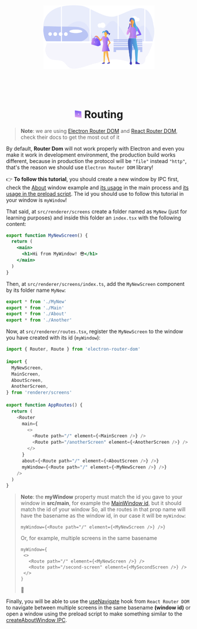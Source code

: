 <p align="center">
  <img src="./images/routing.svg" alt="" width="60%" />
</p>

<br />
<br />
<br />

<h1 align="center"><img src="./images/bullet.svg" width="20" /> Routing</h1>

> **Note**: we are using [Electron Router DOM](https://github.com/daltonmenezes/electron-router-dom) and [React Router DOM](https://reactrouter.com/en/main), check their docs to get the most out of it

By default, **Router Dom** will not work properly with Electron and even you make it work in development environment, the production build works different, because in production the protocol will be `"file"` instead `"http"`, that's the reason we should use `Electron Router DOM` library!

👉 **To follow this tutorial**, you should create a new window by IPC first, check the [About](https://github.com/daltonmenezes/electron-app/tree/main/src/main/windows/About) window example and [its usage](https://github.com/daltonmenezes/electron-app/blob/main/src/main/index.ts#L10) in the main process and [its usage in the preload script](https://github.com/daltonmenezes/electron-app/blob/main/src/preload). The id you should use to follow this tutorial in your window is `myWindow`!

That said, at `src/renderer/screens` create a folder named as `MyNew` (just for learning purposes) and inside this folder an `index.tsx` with the following content:

```jsx
export function MyNewScreen() {
  return (
    <main>
      <h1>Hi from MyWindow! 😎</h1>
    </main>
  )
}
```
Then, at `src/renderer/screens/index.ts`, add the `MyNewScreen` component by its folder name `MyNew`:
```jsx
export * from './MyNew'
export * from './Main'
export * from './About'
export * from './Another'
```
Now, at `src/renderer/routes.tsx`, register the `MyNewScreen` to the window you have created with its id (`myWindow`):
```js
import { Router, Route } from 'electron-router-dom'

import {
  MyNewScreen,
  MainScreen,
  AboutScreen,
  AnotherScreen,
} from 'renderer/screens'

export function AppRoutes() {
  return (
    <Router
      main={
        <>
          <Route path="/" element={<MainScreen />} />
          <Route path="/anotherScreen" element={<AnotherScreen />} />
        </>
      }
      about={<Route path="/" element={<AboutScreen />} />}
      myWindow={<Route path="/" element={<MyNewScreen />} />}
    />
  )
}
```
> **Note**: the **myWindow** property must match the id you gave to your window in **src/main**, for example the [MainWindow id](https://github.com/daltonmenezes/electron-app/blob/main/src/main/windows/Main/index.ts#L10), but it should match the id of your window
So, all the routes in that prop name will have the basename as the window id, in our case it will be `myWindow`:
> ```tsx
> myWindow={<Route path="/" element={<MyNewScreen />} />}
> ```
> Or, for example, multiple screens in the same basename
> ```tsx
> myWindow={
>  <>
>    <Route path="/" element={<MyNewScreen />} />
>    <Route path="/second-screen" element={<MySecondScreen />} />
>  </>
> }
> ```
> 🎉

Finally, you will be able to use the [useNavigate](https://reactrouter.com/en/main/hooks/use-navigate) hook from `React Router DOM` to navigate between multiple screens in the same basename **(window id)** or open a window using the preload script to make something similar to the [createAboutWindow IPC](https://github.com/daltonmenezes/electron-app/blob/main/src/preload/ipcs/windows/about/create.ts).
